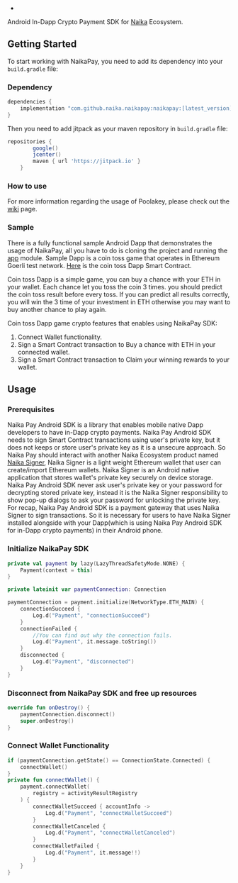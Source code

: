 -

Android In-Dapp Crypto Payment SDK for [Naika](https://naika.io) Ecosystem.

## Getting Started

To start working with NaikaPay, you need to add its dependency into your `build.gradle` file:

### Dependency

```groovy
dependencies {
    implementation "com.github.naika.naikapay:naikapay:[latest_version]"
}
```

Then you need to add jitpack as your maven repository in `build.gradle`  file:

```groovy
repositories {
        google()
        jcenter()
        maven { url 'https://jitpack.io' }
    }
```

### How to use

For more information regarding the usage of Poolakey, please check out
the [wiki](https://github.com/naika-DAO/NaikaPay/wiki) page.

### Sample

There is a fully functional sample Android Dapp that demonstrates the usage of NaikaPay, all you
have to do is cloning the project and running
the [app](https://github.com/naika-DAO/naikapay/tree/master/app) module. Sample Dapp is a coin toss
game that operates in Ethereum Goerli test network. [Here]() is the coin toss Dapp Smart Contract.

Coin toss Dapp is a simple game, you can buy a chance with your ETH in your wallet. Each chance let
you toss the coin 3 times. you should predict the coin toss result before every toss. If you can
predict all results correctly, you will win the 3 time of your investment in ETH otherwise you may
want to buy another chance to play again.

Coin toss Dapp game crypto features that enables using NaikaPay SDK:

1. Connect Wallet functionality.
2. Sign a Smart Contract transaction to Buy a chance with ETH in your connected wallet.
3. Sign a Smart Contract transaction to Claim your winning rewards to your wallet.

## Usage

### Prerequisites

Naika Pay Android SDK is a library that enables mobile native Dapp developers to have in-Dapp crypto
payments. Naika Pay Android SDK needs to sign Smart Contract transactions using user's private key,
but it does not keeps or store user's private key as it is a unsecure approach. So Naika Pay should
interact with another Naika Ecosystem product named [Naika Signer](), Naika Signer is a light weight
Ethereum wallet that user can create/import Ethereum wallets. Naika Signer is an Android native
application that stores wallet's private key securely on device storage. Naika Pay Android SDK never
ask user's private key or your password for decrypting stored private key, instead it is the Naika
Signer responsibility to show pop-up dialogs to ask your password for unlocking the private key. For
recap, Naika Pay Android SDK is a payment gateway that uses Naika Signer to sign transactions. So it
is necessary for users to have Naika Signer installed alongside with your Dapp(which is using Naika
Pay Android SDK for in-Dapp crypto payments) in their Android phone.

### Initialize NaikaPay SDK

```kotlin
private val payment by lazy(LazyThreadSafetyMode.NONE) {
    Payment(context = this)
}

private lateinit var paymentConnection: Connection

paymentConnection = payment.initialize(NetworkType.ETH_MAIN) {
    connectionSucceed {
        Log.d("Payment", "connectionSucceed")
    }
    connectionFailed {
        //You can find out why the connection fails.
        Log.d("Payment", it.message.toString())
    }
    disconnected {
        Log.d("Payment", "disconnected")
    }
}
```

### Disconnect from NaikaPay SDK and free up resources

```kotlin
override fun onDestroy() {
    paymentConnection.disconnect()
    super.onDestroy()
}
```

### Connect Wallet Functionality

```kotlin
if (paymentConnection.getState() == ConnectionState.Connected) {
    connectWallet()
}
private fun connectWallet() {
    payment.connectWallet(
        registry = activityResultRegistry
    ) {
        connectWalletSucceed { accountInfo ->
            Log.d("Payment", "connectWalletSucceed")
        }
        connectWalletCanceled {
            Log.d("Payment", "connectWalletCanceled")
        }
        connectWalletFailed {
            Log.d("Payment", it.message!!)
        }
    }
}
```
